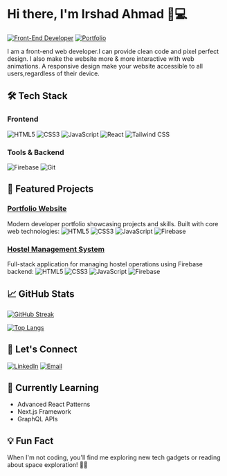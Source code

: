 # Hi there, I'm Irshad Ahmad 👨💻

[![Front-End Developer](https://img.shields.io/badge/-Front%20End%20Developer-61DAFB?style=flat&logo=react&logoColor=white)](https://github.com/Irshad-Ahmad-07)
[![Portfolio](https://img.shields.io/badge/Portfolio-%23000000.svg?style=flat&logo=firefox&logoColor=#FF7139)](https://my-portfolio-inky-two-68.vercel.app/)

I am a front-end web developer.I can provide clean code and pixel perfect design. I also make the website more & more interactive with web animations. A responsive design make your website accessible to all users,regardless of their device.

## 🛠 Tech Stack

### Frontend
![HTML5](https://img.shields.io/badge/-HTML5-E34F26?style=flat&logo=html5&logoColor=white)
![CSS3](https://img.shields.io/badge/-CSS3-1572B6?style=flat&logo=css3&logoColor=white)
![JavaScript](https://img.shields.io/badge/-JavaScript-F7DF1E?style=flat&logo=javascript&logoColor=black)
![React](https://img.shields.io/badge/-React-61DAFB?style=flat&logo=react&logoColor=white)
![Tailwind CSS](https://img.shields.io/badge/-Tailwind%20CSS-06B6D4?style=flat&logo=tailwind-css&logoColor=white)

### Tools & Backend
![Firebase](https://img.shields.io/badge/-Firebase-FFCA28?style=flat&logo=firebase&logoColor=black)
![Git](https://img.shields.io/badge/-Git-F05032?style=flat&logo=git&logoColor=white)

## 🚀 Featured Projects

### [Portfolio Website](https://my-portfolio-inky-two-68.vercel.app/)
Modern developer portfolio showcasing projects and skills. Built with core web technologies:
![HTML5](https://img.shields.io/badge/-HTML5-E34F26?style=flat&logo=html5&logoColor=white)
![CSS3](https://img.shields.io/badge/-CSS3-1572B6?style=flat&logo=css3&logoColor=white)
![JavaScript](https://img.shields.io/badge/-JavaScript-F7DF1E?style=flat&logo=javascript&logoColor=black)
![Firebase](https://img.shields.io/badge/-Firebase-FFCA28?style=flat&logo=firebase&logoColor=black)

### [Hostel Management System](https://hostel-management-system-nu.vercel.app/)
Full-stack application for managing hostel operations using Firebase backend:
![HTML5](https://img.shields.io/badge/-HTML5-E34F26?style=flat&logo=html5&logoColor=white)
![CSS3](https://img.shields.io/badge/-CSS3-1572B6?style=flat&logo=css3&logoColor=white)
![JavaScript](https://img.shields.io/badge/-JavaScript-F7DF1E?style=flat&logo=javascript&logoColor=black)
![Firebase](https://img.shields.io/badge/-Firebase-FFCA28?style=flat&logo=firebase&logoColor=black)

## 📈 GitHub Stats

[![GitHub Streak](https://streak-stats.demolab.com/?user=Irshad-Mehsud&theme=dark)](https://git.io/streak-stats)


[![Top Langs](https://github-readme-stats.vercel.app/api/top-langs/?username=Irshad-Mehsud&layout=compact&theme=vision-friendly-dark)](https://github.com/anuraghazra/github-readme-stats)

## 🤝 Let's Connect

[![LinkedIn](https://img.shields.io/badge/LinkedIn-0077B5?style=flat&logo=linkedin&logoColor=white)](https://www.linkedin.com/in/irshad-ahmad-07ba8727a?utm_source=share&utm_campaign=share_via&utm_content=profile&utm_medium=android_app)
[![Email](https://img.shields.io/badge/Email-D14836?style=flat&logo=gmail&logoColor=white)](mailto:irshadahmad19059@gmail.com)

## 🎯 Currently Learning
- Advanced React Patterns
- Next.js Framework
- GraphQL APIs

## 💡 Fun Fact
When I'm not coding, you'll find me exploring new tech gadgets or reading about space exploration! 🚀📡
